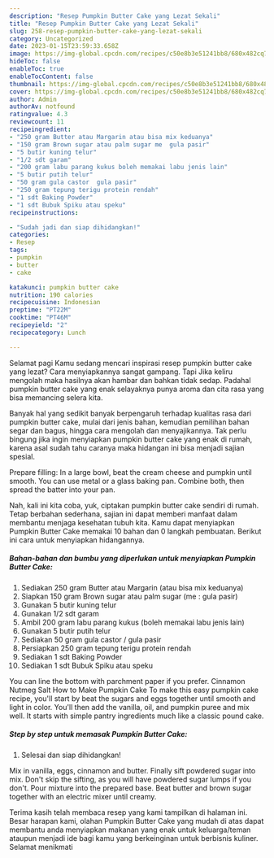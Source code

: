 ```yaml
---
description: "Resep Pumpkin Butter Cake yang Lezat Sekali"
title: "Resep Pumpkin Butter Cake yang Lezat Sekali"
slug: 258-resep-pumpkin-butter-cake-yang-lezat-sekali
category: Uncategorized
date: 2023-01-15T23:59:33.658Z
image: https://img-global.cpcdn.com/recipes/c50e8b3e51241bb8/680x482cq70/pumpkin-butter-cake-foto-resep-utama.jpg
hideToc: false
enableToc: true
enableTocContent: false
thumbnail: https://img-global.cpcdn.com/recipes/c50e8b3e51241bb8/680x482cq70/pumpkin-butter-cake-foto-resep-utama.jpg
cover: https://img-global.cpcdn.com/recipes/c50e8b3e51241bb8/680x482cq70/pumpkin-butter-cake-foto-resep-utama.jpg
author: Admin
authorAv: notfound
ratingvalue: 4.3
reviewcount: 11
recipeingredient:
- "250 gram Butter atau Margarin atau bisa mix keduanya"
- "150 gram Brown sugar atau palm sugar me  gula pasir"
- "5 butir kuning telur"
- "1/2 sdt garam"
- "200 gram labu parang kukus boleh memakai labu jenis lain"
- "5 butir putih telur"
- "50 gram gula castor  gula pasir"
- "250 gram tepung terigu protein rendah"
- "1 sdt Baking Powder"
- "1 sdt Bubuk Spiku atau speku"
recipeinstructions:

- "Sudah jadi dan siap dihidangkan!"
categories:
- Resep
tags:
- pumpkin
- butter
- cake

katakunci: pumpkin butter cake 
nutrition: 190 calories
recipecuisine: Indonesian
preptime: "PT22M"
cooktime: "PT46M"
recipeyield: "2"
recipecategory: Lunch

---
```



Selamat pagi Kamu sedang mencari inspirasi resep pumpkin butter cake yang lezat? Cara menyiapkannya sangat gampang. Tapi Jika keliru mengolah maka hasilnya akan hambar dan bahkan tidak sedap. Padahal pumpkin butter cake yang enak selayaknya punya aroma dan cita rasa yang bisa memancing selera kita.


Banyak hal yang sedikit banyak berpengaruh terhadap kualitas rasa dari pumpkin butter cake, mulai dari jenis bahan, kemudian pemilihan bahan segar dan bagus, hingga cara mengolah dan menyajikannya. Tak perlu bingung jika ingin menyiapkan pumpkin butter cake yang enak di rumah, karena asal sudah tahu caranya maka hidangan ini bisa menjadi sajian spesial.

Prepare filling: In a large bowl, beat the cream cheese and pumpkin until smooth. You can use metal or a glass baking pan. Combine both, then spread the batter into your pan.


Nah, kali ini kita coba, yuk, ciptakan pumpkin butter cake sendiri di rumah. Tetap berbahan sederhana, sajian ini dapat memberi manfaat dalam membantu menjaga kesehatan tubuh kita. Kamu dapat menyiapkan Pumpkin Butter Cake memakai 10 bahan dan 0 langkah pembuatan. Berikut ini cara untuk menyiapkan hidangannya.

<!--inarticleads1-->

##### Bahan-bahan dan bumbu yang diperlukan untuk menyiapkan Pumpkin Butter Cake:

1. Sediakan 250 gram Butter atau Margarin (atau bisa mix keduanya)
1. Siapkan 150 gram Brown sugar atau palm sugar (me : gula pasir)
1. Gunakan 5 butir kuning telur
1. Gunakan 1/2 sdt garam
1. Ambil 200 gram labu parang kukus (boleh memakai labu jenis lain)
1. Gunakan 5 butir putih telur
1. Sediakan 50 gram gula castor / gula pasir
1. Persiapkan 250 gram tepung terigu protein rendah
1. Sediakan 1 sdt Baking Powder
1. Sediakan 1 sdt Bubuk Spiku atau speku


You can line the bottom with parchment paper if you prefer. Cinnamon Nutmeg Salt How to Make Pumpkin Cake To make this easy pumpkin cake recipe, you&#39;ll start by beat the sugars and eggs together until smooth and light in color. You&#39;ll then add the vanilla, oil, and pumpkin puree and mix well. It starts with simple pantry ingredients much like a classic pound cake. 

<!--inarticleads2-->

##### Step by step untuk memasak Pumpkin Butter Cake:


1. Selesai dan siap dihidangkan!

Mix in vanilla, eggs, cinnamon and butter. Finally sift powdered sugar into mix. Don&#39;t skip the sifting, as you will have powdered sugar lumps if you don&#39;t. Pour mixture into the prepared base. Beat butter and brown sugar together with an electric mixer until creamy. 

Terima kasih telah membaca resep yang kami tampilkan di halaman ini. Besar harapan kami, olahan Pumpkin Butter Cake yang mudah di atas dapat membantu anda menyiapkan makanan yang enak untuk keluarga/teman ataupun menjadi ide bagi kamu yang berkeinginan untuk berbisnis kuliner. Selamat menikmati
